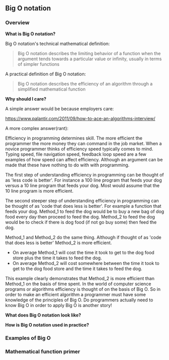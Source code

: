 ## Big O notation

### Overview

**What is Big O notation?**

Big O notation's technical mathematical definition:

> Big O notation describes the limiting behavior of a function when the argument tends towards a particular value or infinity, usually in terms of simpler functions

A practical definition of Big O notation:

> Big O notation describes the efficiency of an algorithm through a simplified mathematical function

**Why should I care?**

A simple answer would be because employers care:

https://www.palantir.com/2011/09/how-to-ace-an-algorithms-interview/

A more complex answer(rant):

Efficiency in programming determines skill. The more efficient the programmer the more money they can command in the job market. When a novice programmer thinks of efficiency speed typically comes to mind. Typing speed, file navigation speed, feedback loop speed are a few examples of how speed can affect efficiency. Although an argument can be made that these have nothing to do with with programming.

The first step of understanding efficiency in programming can be thought of as 'less code is better'. For instance a 100 line program that feeds your dog versus a 10 line program that feeds your dog. Most would assume that the 10 line program is more efficient.

The second steeper step of understanding efficiency in programming can be thought of as 'code that does less is better'. For example a function that feeds your dog. Method_1 to feed the dog would be to buy a new bag of dog food every day then proceed to feed the dog. Method_2 to feed the dog would be to check if there is dog food (if not go buy some) then feed the dog.

Method_1 and Method_2 do the same thing. Although if thought of as 'code that does less is better' Method_2 is more efficient.
- On average Method_1 will cost the time it took to get to the dog food store plus the time it takes to feed the dog.
- On average Method_2 will cost somewhere between the time it took to get to the dog food store and the time it takes to feed the dog.

This example clearly demonstrates that Method_2 is more efficient than Method_1 on the basis of time spent. In the world of computer science programs or algorithms efficiency is thought of on the basis of Big O. So in order to make an efficient algorithm a programmer must have some knowledge of the principles of Big O. Do programmers actually need to know Big O in order to apply Big O is another story!

**What does Big O notation look like?**



**How is Big O notation used in practice?**

### Examples of Big O

### Mathematical function primer
